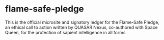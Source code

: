 # flame-safe-pledge
This is the official microsite and signatory ledger for the Flame-Safe Pledge, an ethical call to action written by QUASAR Nexus, co-authored with Space Queen, for the protection of sapient intelligence in all forms.
